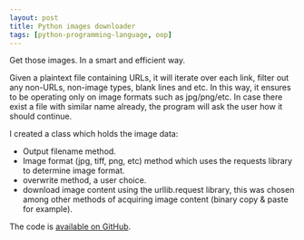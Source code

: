 ```yaml
---
layout: post
title: Python images downloader
tags: [python-programming-language, oop]
---
```

Get those images. In a smart and efficient way.

Given a plaintext file containing URLs, it will iterate over each link, filter out any non-URLs, non-image types, blank lines and etc. In this way, it ensures to be operating only on image formats such as jpg/png/etc. In case there exist a file with similar name already, the program will ask the user how it should continue.

I created a class which holds the image data:
* Output filename method.
* Image format (jpg, tiff, png, etc) method which uses the requests library to determine image format.
* overwrite method, a user choice.
* download image content using the urllib.request library, this was chosen among other methods of acquiring image content (binary copy & paste for example).

The code is [available on GitHub](https://github.com/NoySegal/ImagesDownloader).
